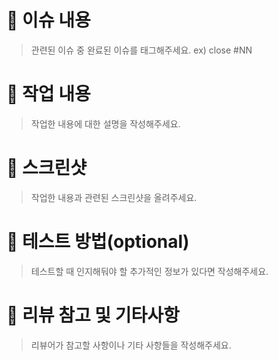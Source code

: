 # 🤔 이슈 내용
> 관련된 이슈 중 완료된 이슈를 태그해주세요. ex) close #NN

# 📝 작업 내용
> 작업한 내용에 대한 설명을 작성해주세요.

# 📸 스크린샷
> 작업한 내용과 관련된 스크린샷을 올려주세요.

# 🧪 테스트 방법(optional)
> 테스트할 때 인지해둬야 할 추가적인 정보가 있다면 작성해주세요.

# 🎸 리뷰 참고 및 기타사항
> 리뷰어가 참고할 사항이나 기타 사항들을 작성해주세요.
